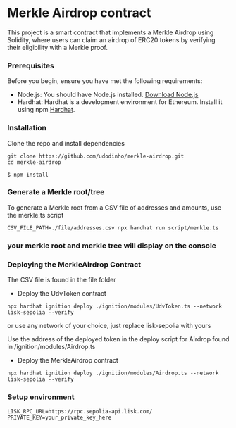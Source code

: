 # Merkle Airdrop contract

This project is a smart contract that implements a Merkle Airdrop using Solidity, where users can claim an airdrop of ERC20 tokens by verifying their eligibility with a Merkle proof.

### Prerequisites

Before you begin, ensure you have met the following requirements:

- Node.js: You should have Node.js installed. [Download Node.js](https://nodejs.org)
- Hardhat: Hardhat is a development environment for Ethereum. Install it using npm [Hardhat](https://hardhat.org).

### Installation

Clone the repo and install dependencies

```shell
git clone https://github.com/udodinho/merkle-airdrop.git
cd merkle-airdrop
```

```shell
$ npm install
```

### Generate a Merkle root/tree
To generate a Merkle root from a CSV file of addresses and amounts, use the merkle.ts script

```shell
CSV_FILE_PATH=./file/addresses.csv npx hardhat run script/merkle.ts
```
### your merkle root and merkle tree will display on the console

### Deploying the MerkleAirdrop Contract

The CSV file is found in the file folder

- Deploy the UdvToken contract
```shell
npx hardhat ignition deploy ./ignition/modules/UdvToken.ts --network lisk-sepolia --verify
```
or use any network of your choice, just replace lisk-sepolia with yours

Use the address of the deployed token in the deploy script for Airdrop found in /ignition/modules/Airdrop.ts

- Deploy the MerkleAirdrop contract
```shell
npx hardhat ignition deploy ./ignition/modules/Airdrop.ts --network lisk-sepolia --verify
```

### Setup environment

```shell
LISK_RPC_URL=https://rpc.sepolia-api.lisk.com/
PRIVATE_KEY=your_private_key_here
```
